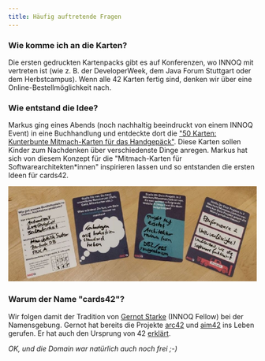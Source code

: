 ```yaml
---
title: Häufig auftretende Fragen
---
```


### Wie komme ich an die Karten?

Die ersten gedruckten Kartenpacks gibt es auf Konferenzen, wo INNOQ mit vertreten ist (wie z. B. der DeveloperWeek, dem Java Forum Stuttgart oder dem Herbstcampus). Wenn alle 42 Karten fertig sind, denken wir über eine Online-Bestellmöglichkeit nach.

### Wie entstand die Idee?

 Markus ging eines Abends (noch nachhaltig beeindruckt von einem INNOQ Event) in eine Buchhandlung und entdeckte dort die ["50 Karten: Kunterbunte Mitmach-Karten für das Handgepäck"](https://www.usborne.de/usborne-verlag-buecher/katalog/produkt/5/8810/50-karten-kunterbunte-mitmach-karten-fuer-das-handgepaeck/). Diese Karten sollen Kinder zum Nachdenken über verschiedenste Dinge anregen. Markus hat sich von diesem Konzept für die "Mitmach-Karten für Softwarearchitekten*innen" inspirieren lassen und so entstanden die ersten Ideen für cards42.

<img src="../assets/cards42_prototyp.jpg" class="faq-image" alt="Ein Foto welches die ersten Kartenideen zeigt"/>

### Warum der Name "cards42"?

 Wir folgen damit der Tradition von [Gernot Starke](https://www.innoq.com/en/staff/gernot-starke/) (INNOQ Fellow) bei der Namensgebung. Gernot hat bereits die Projekte [arc42](https://arc42.org/) und [aim42](https://www.aim42.org/) ins Leben gerufen. Er hat auch den Ursprung von 42 [erklärt](https://faq.arc42.org/questions/A-1/).

*OK, und die Domain war natürlich auch noch frei ;-)*